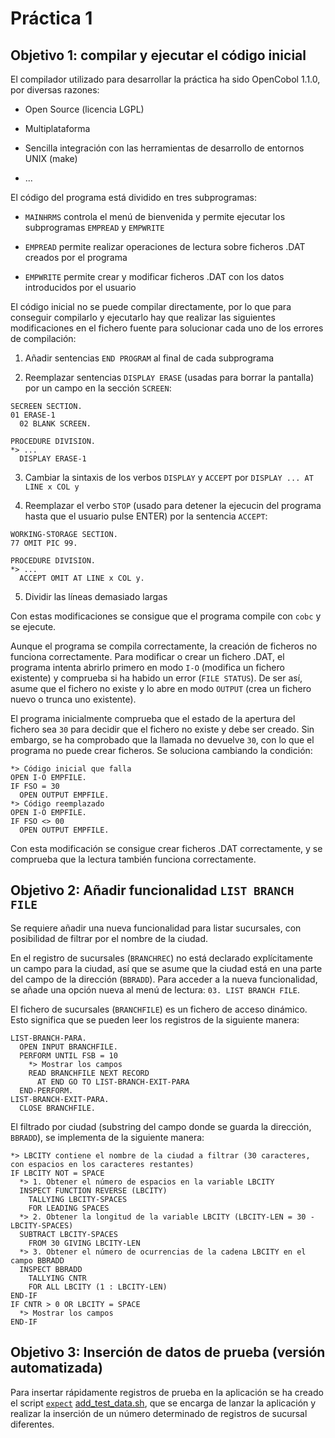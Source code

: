 # Práctica 1

## Objetivo 1: compilar y ejecutar el código inicial

El compilador utilizado para desarrollar la práctica ha sido OpenCobol 1.1.0, por diversas razones:

* Open Source (licencia LGPL)

* Multiplataforma

* Sencilla integración con las herramientas de desarrollo de entornos UNIX (make)

* ...

El código del programa está dividido en tres subprogramas:

* `MAINHRMS` controla el menú de bienvenida y permite ejecutar los subprogramas `EMPREAD` y `EMPWRITE`

* `EMPREAD` permite realizar operaciones de lectura sobre ficheros .DAT creados por el programa

* `EMPWRITE` permite crear y modificar ficheros .DAT con los datos introducidos por el usuario

El código inicial no se puede compilar directamente, por lo que para conseguir compilarlo y ejecutarlo hay que realizar las siguientes modificaciones en el fichero fuente para solucionar cada uno de los errores de compilación:

1. Añadir sentencias `END PROGRAM` al final de cada subprograma

2. Reemplazar sentencias `DISPLAY ERASE` (usadas para borrar la pantalla) por un campo en la sección `SCREEN`:

  ```cobol
  SECREEN SECTION.
  01 ERASE-1
    02 BLANK SCREEN.

  PROCEDURE DIVISION.
  *> ...
    DISPLAY ERASE-1
  ```

3. Cambiar la sintaxis de los verbos `DISPLAY` y `ACCEPT` por `DISPLAY ... AT LINE x COL y`

4. Reemplazar el verbo `STOP` (usado para detener la ejecucin del programa hasta que el usuario pulse ENTER) por la sentencia `ACCEPT`:

  ```cobol
  WORKING-STORAGE SECTION.
  77 OMIT PIC 99.
  
  PROCEDURE DIVISION.
  *> ...
    ACCEPT OMIT AT LINE x COL y.
  ```

5. Dividir las líneas demasiado largas

Con estas modificaciones se consigue que el programa compile con `cobc` y se ejecute.

Aunque el programa se compila correctamente, la creación de ficheros no funciona correctamente. Para modificar o crear un fichero .DAT, el programa intenta abrirlo primero en modo `I-O` (modifica un fichero existente) y comprueba si ha habido un error (`FILE STATUS`). De ser así, asume que el fichero no existe y lo abre en modo `OUTPUT` (crea un fichero nuevo o trunca uno existente).

El programa inicialmente comprueba que el estado de la apertura del fichero sea `30` para decidir que el fichero no existe y debe ser creado. Sin embargo, se ha comprobado que la llamada no devuelve `30`, con lo que el programa no puede crear ficheros. Se soluciona cambiando la condición:

```cobol
*> Código inicial que falla
OPEN I-O EMPFILE.
IF FSO = 30
  OPEN OUTPUT EMPFILE.
*> Código reemplazado
OPEN I-O EMPFILE.
IF FSO <> 00
  OPEN OUTPUT EMPFILE.
```

Con esta modificación se consigue crear ficheros .DAT correctamente, y se comprueba que la lectura también funciona correctamente.

## Objetivo 2: Añadir funcionalidad `LIST BRANCH FILE`

Se requiere añadir una nueva funcionalidad para listar sucursales, con posibilidad de filtrar por el nombre de la ciudad.

En el registro de sucursales (`BRANCHREC`) no está declarado explícitamente un campo para la ciudad, así que se asume que la ciudad está en una parte del campo de la dirección (`BBRADD`). Para acceder a la nueva funcionalidad, se añade una opción nueva al menú de lectura: `03. LIST BRANCH FILE`.

El fichero de sucursales (`BRANCHFILE`) es un fichero de acceso dinámico. Esto significa que se pueden leer los registros de la siguiente manera:

```cobol
LIST-BRANCH-PARA.
  OPEN INPUT BRANCHFILE.
  PERFORM UNTIL FSB = 10
    *> Mostrar los campos
    READ BRANCHFILE NEXT RECORD
      AT END GO TO LIST-BRANCH-EXIT-PARA
  END-PERFORM.
LIST-BRANCH-EXIT-PARA.
  CLOSE BRANCHFILE.
```

El filtrado por ciudad (substring del campo donde se guarda la dirección, `BBRADD`), se implementa de la siguiente manera:

```cobol
*> LBCITY contiene el nombre de la ciudad a filtrar (30 caracteres, con espacios en los caracteres restantes)
IF LBCITY NOT = SPACE
  *> 1. Obtener el número de espacios en la variable LBCITY
  INSPECT FUNCTION REVERSE (LBCITY)
    TALLYING LBCITY-SPACES
    FOR LEADING SPACES
  *> 2. Obtener la longitud de la variable LBCITY (LBCITY-LEN = 30 - LBCITY-SPACES)
  SUBTRACT LBCITY-SPACES
    FROM 30 GIVING LBCITY-LEN
  *> 3. Obtener el número de ocurrencias de la cadena LBCITY en el campo BBRADD
  INSPECT BBRADD
    TALLYING CNTR
    FOR ALL LBCITY (1 : LBCITY-LEN)
END-IF
IF CNTR > 0 OR LBCITY = SPACE
  *> Mostrar los campos
END-IF
```

## Objetivo 3: Inserción de datos de prueba (versión automatizada)

Para insertar rápidamente registros de prueba en la aplicación se ha creado el script [`expect`](http://expect.sourceforge.net/) [add_test_data.sh](https://github.com/dbarelop/SLEG-1516/blob/master/practica1/add_test_data.sh), que se encarga de lanzar la aplicación y realizar la inserción de un número determinado de registros de sucursal diferentes.
